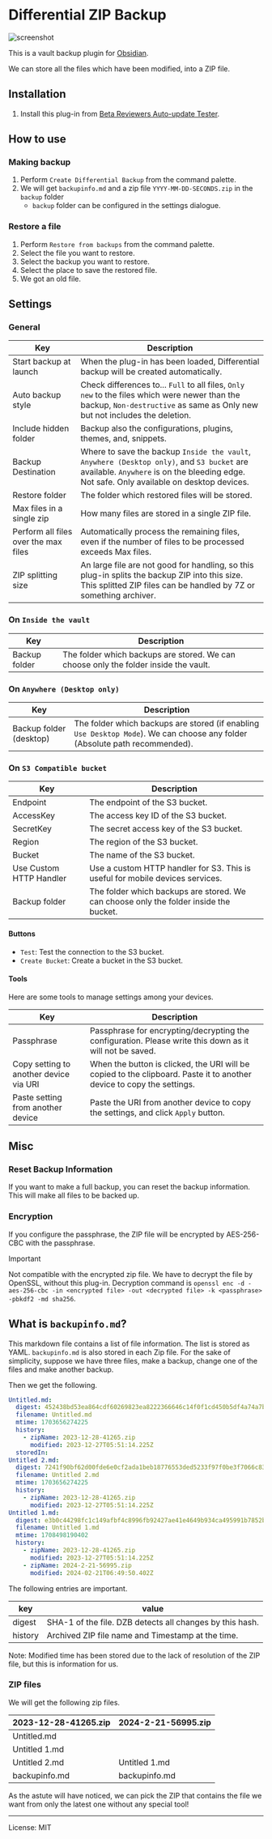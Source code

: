 # Differential ZIP Backup

![screenshot](https://github.com/vrtmrz/diffzip/assets/45774780/19ac3972-70e1-462b-b26f-28e7c0f69655)

This is a vault backup plugin for [Obsidian](https://obsidian.md).

We can store all the files which have been modified, into a ZIP file.

## Installation

1. Install this plug-in from [Beta Reviewers Auto-update Tester](https://github.com/TfTHacker/obsidian42-brat).

## How to use

### Making backup
1. Perform `Create Differential Backup` from the command palette.
2. We will get `backupinfo.md` and a zip file `YYYY-MM-DD-SECONDS.zip` in the `backup` folder
   - `backup` folder can be configured in the settings dialogue.

### Restore a file
1. Perform `Restore from backups` from the command palette.
2. Select the file you want to restore.
3. Select the backup you want to restore.
4. Select the place to save the restored file.
5. We got an old file.

## Settings


### General

| Key                                  | Description                                                                                                                                                                             |
| ------------------------------------ | --------------------------------------------------------------------------------------------------------------------------------------------------------------------------------------- |
| Start backup at launch               | When the plug-in has been loaded, Differential backup will be created automatically.                                                                                                    |
| Auto backup style | Check differences to... `Full` to all files, `Only new` to the files which were newer than the backup, `Non-destructive` as same as Only new but not includes the deletion. |
| Include hidden folder                | Backup also the configurations, plugins, themes, and, snippets.                                                                                                                         |
| Backup Destination                   | Where to save the backup `Inside the vault`, `Anywhere (Desktop only)`, and `S3 bucket` are available. `Anywhere` is on the bleeding edge. Not safe. Only available on desktop devices. |
| Restore folder                       | The folder which restored files will be stored.                                                                                                                                         |
| Max files in a single zip            | How many files are stored in a single ZIP file.                                                                                                                                         |
| Perform all files over the max files | Automatically process the remaining files, even if the number of files to be processed exceeds Max files.                                                                               |
| ZIP splitting size                   | An large file are not good for handling, so this plug-in splits the backup ZIP into this size. This splitted ZIP files can be handled by 7Z or something archiver.                      |


### On `Inside the vault`

| Key           | Description                                                                          |
| ------------- | ------------------------------------------------------------------------------------ |
| Backup folder | The folder which backups are stored. We can choose only the folder inside the vault. |

### On `Anywhere (Desktop only)`

| Key                     | Description                                                                                                                 |
| ----------------------- | --------------------------------------------------------------------------------------------------------------------------- |
| Backup folder (desktop) | The folder which backups are stored (if enabling `Use Desktop Mode`). We can choose any folder (Absolute path recommended). |


### On `S3 Compatible bucket`
| Key                     | Description                                                                           |
| ----------------------- | ------------------------------------------------------------------------------------- |
| Endpoint                | The endpoint of the S3 bucket.                                                        |
| AccessKey               | The access key ID of the S3 bucket.                                                   |
| SecretKey               | The secret access key of the S3 bucket.                                               |
| Region                  | The region of the S3 bucket.                                                          |
| Bucket                  | The name of the S3 bucket.                                                            |
| Use Custom HTTP Handler | Use a custom HTTP handler for S3. This is useful for mobile devices services.         |
| Backup folder           | The folder which backups are stored. We can choose only the folder inside the bucket. |

#### Buttons 
- `Test`: Test the connection to the S3 bucket.
- `Create Bucket`: Create a bucket in the S3 bucket.

#### Tools
Here are some tools to manage settings among your devices.

| Key                     | Description                                                                           |
| ----------------------- | ------------------------------------------------------------------------------------- |
| Passphrase                | Passphrase for encrypting/decrypting the configuration. Please write this down as it will not be saved.  |
| Copy setting to another device via URI               | When the button is clicked, the URI will be copied to the clipboard. Paste it to another device to copy the settings. |
| Paste setting from another device                | Paste the URI from another device to copy the settings, and click `Apply` button. |

## Misc

### Reset Backup Information
If you want to make a full backup, you can reset the backup information. This will make all files to be backed up.

### Encryption
If you configure the passphrase, the ZIP file will be encrypted by AES-256-CBC with the passphrase.

>[!IMPORTANT]
> Not compatible with the encrypted zip file. We have to decrypt the file by OpenSSL, without this plug-in.
> Decryption command is `openssl enc -d -aes-256-cbc -in <encrypted file> -out <decrypted file> -k <passphrase> -pbkdf2 -md sha256`.




## What is `backupinfo.md`?

This markdown file contains a list of file information. The list is stored as YAML. `backupinfo.md` is also stored in each Zip file.
For the sake of simplicity, suppose we have three files, make a backup, change one of the files and make another backup.

Then we get the following.

```yaml
Untitled.md:
  digest: 452438bd53ea864cdf60269823ea8222366646c14f0f1cd450b5df4a74a7b19b
  filename: Untitled.md
  mtime: 1703656274225
  history:
    - zipName: 2023-12-28-41265.zip
      modified: 2023-12-27T05:51:14.225Z
  storedIn: 
Untitled 2.md:
  digest: 7241f90bf62d00fde6e0cf2ada1beb18776553ded5233f97f0be3f7066c83530
  filename: Untitled 2.md
  mtime: 1703656274225
  history:
    - zipName: 2023-12-28-41265.zip
      modified: 2023-12-27T05:51:14.225Z
Untitled 1.md:
  digest: e3b0c44298fc1c149afbf4c8996fb92427ae41e4649b934ca495991b7852b855
  filename: Untitled 1.md
  mtime: 1708498190402
  history:
    - zipName: 2023-12-28-41265.zip
      modified: 2023-12-27T05:51:14.225Z
    - zipName: 2024-2-21-56995.zip
      modified: 2024-02-21T06:49:50.402Z
```

The following entries are important.

| key     | value                                                    |
| ------- | -------------------------------------------------------- |
| digest  | SHA-1 of the file. DZB detects all changes by this hash. |
| history | Archived ZIP file name and Timestamp at the time.        |

Note: Modified time has been stored due to the lack of resolution of the ZIP file, but this is information for us.

### ZIP files
We will get the following zip files.

| 2023-12-28-41265.zip | 2024-2-21-56995.zip |
| -------------------- | ------------------- |
| Untitled.md          |                     |
| Untitled 1.md        |                     |
| Untitled 2.md        | Untitled 1.md       |
| backupinfo.md        | backupinfo.md       |

As the astute will have noticed, we can pick the ZIP that contains the file we want from only the latest one without any special tool!

---
License: MIT

